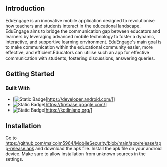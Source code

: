 ## Introduction
EduEngage is an innovative mobile application designed to revolutionise how teachers and students interact in the educational landscape. EduEngage aims to bridge the communication gap between educators and learners by leveraging advanced mobile technology to foster a dynamic, interactive, and supportive learning environment. EduEngage's main goal is to make communication within the educational community easier, more effective, and efficient.Educators can utilise such an app for effective communication with students, fostering discussions, answering queries.
## Getting Started
### Built With
* [![Static Badge](https://img.shields.io/badge/android_studio-android_studio?logo=android)[https://developer.android.com/]]
* ![Static Badge](https://img.shields.io/badge/firebase-orange?logo=firebase)[https://firebase.google.com/]
* ![Static Badge](https://img.shields.io/badge/kotlin-purple?logo=kotlin)[https://kotlinlang.org/]
## Installation
Go to https://github.com/malcolm5964/MobileSecurity/blob/main/app/release/app-release.apk and download the apk file. Install the apk file on your android device. Make sure to allow installation from unknown sources in the settings.
